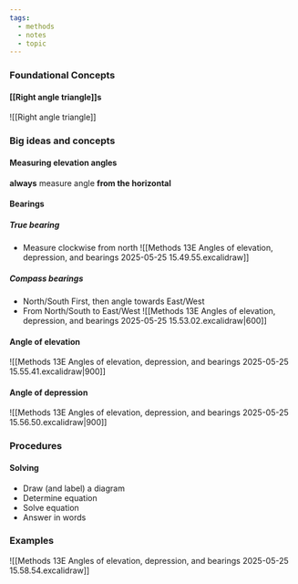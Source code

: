 ```yaml
---
tags:
  - methods
  - notes
  - topic
---
```

### Foundational Concepts
#### [[Right angle triangle]]s
![[Right angle triangle]]

### Big ideas and concepts
#### Measuring elevation angles
**always** measure angle **from the horizontal**
#### Bearings
##### True bearing
- Measure clockwise from north
![[Methods 13E Angles of elevation, depression, and bearings 2025-05-25 15.49.55.excalidraw]]

##### Compass bearings
- North/South First, then angle towards East/West
- From North/South to East/West
![[Methods 13E Angles of elevation, depression, and bearings 2025-05-25 15.53.02.excalidraw|600]]
#### Angle of elevation
![[Methods 13E Angles of elevation, depression, and bearings 2025-05-25 15.55.41.excalidraw|900]]

#### Angle of depression
![[Methods 13E Angles of elevation, depression, and bearings 2025-05-25 15.56.50.excalidraw|900]]
### Procedures
#### Solving
- Draw (and label) a diagram
- Determine equation
- Solve equation
- Answer in words

### Examples
![[Methods 13E Angles of elevation, depression, and bearings 2025-05-25 15.58.54.excalidraw]]



